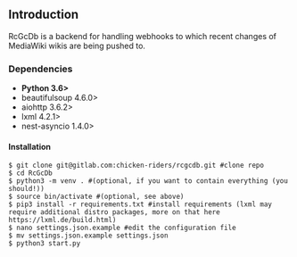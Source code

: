 ## Introduction
RcGcDb is a backend for handling webhooks to which recent changes of MediaWiki wikis are being pushed to. 

### Dependencies ###
* **Python 3.6>**
* beautifulsoup 4.6.0>
* aiohttp 3.6.2>
* lxml 4.2.1>
* nest-asyncio 1.4.0>

#### Installation
```
$ git clone git@gitlab.com:chicken-riders/rcgcdb.git #clone repo
$ cd RcGcDb
$ python3 -m venv . #(optional, if you want to contain everything (you should!))
$ source bin/activate #(optional, see above)
$ pip3 install -r requirements.txt #install requirements (lxml may require additional distro packages, more on that here https://lxml.de/build.html)
$ nano settings.json.example #edit the configuration file
$ mv settings.json.example settings.json
$ python3 start.py
```